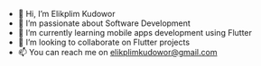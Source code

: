- 👋 Hi, I’m Elikplim Kudowor
- 👀 I’m passionate about Software Development
- 🌱 I’m currently learning mobile apps development using Flutter 
- 💞️ I’m looking to collaborate on Flutter projects
- 📫 You can reach me on elikplimkudowor@gmail.com

<!---
Hou-dini/Hou-dini is a ✨ special ✨ repository because its `README.md` (this file) appears on your GitHub profile.
You can click the Preview link to take a look at your changes.
--->
